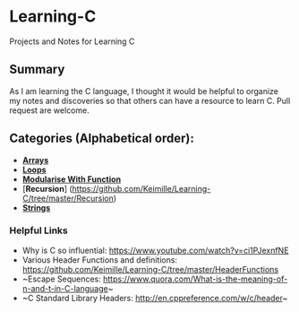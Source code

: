 # Learning-C
Projects and Notes for Learning C

## Summary
As I am learning the C language, I thought it would be helpful to organize my notes and discoveries so that others can have a resource to learn C. Pull request are welcome.

## Categories (Alphabetical order):
- [**Arrays**](https://github.com/Keimille/Learning-C/tree/master/Arrays)
- [**Loops**](https://github.com/Keimille/Learning-C/tree/master/Loops)
- [**Modularise With Function**](https://github.com/Keimille/Learning-C/tree/master/ModularisingWithFunction)
- [**Recursion**] (https://github.com/Keimille/Learning-C/tree/master/Recursion)
- [**Strings**](https://github.com/Keimille/Learning-C/tree/master/Strings)

### Helpful Links
- Why is C so influential: https://www.youtube.com/watch?v=ci1PJexnfNE
- Various Header Functions and definitions: https://github.com/Keimille/Learning-C/tree/master/HeaderFunctions 
- ~Escape Sequences: https://www.quora.com/What-is-the-meaning-of-n-and-t-in-C-language~
- ~C Standard Library Headers: http://en.cppreference.com/w/c/header~
